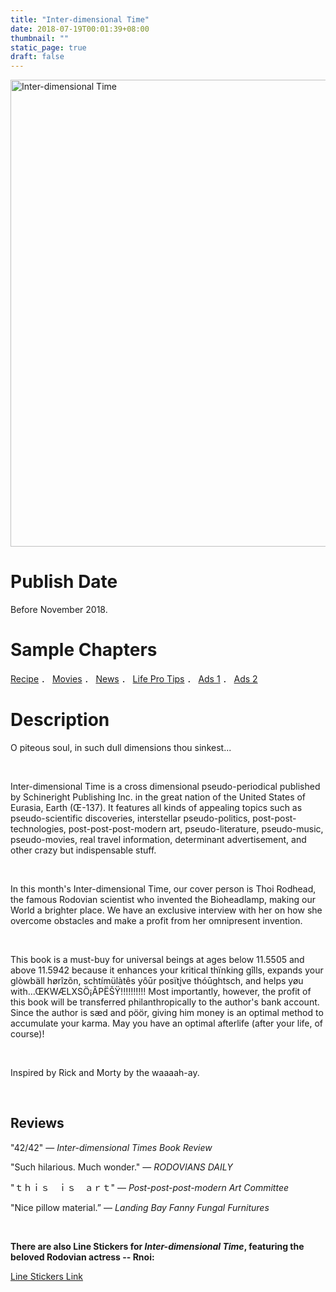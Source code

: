 ```yaml
---
title: "Inter-dimensional Time"
date: 2018-07-19T00:01:39+08:00
thumbnail: ""
static_page: true
draft: false
---
```

<img src="/inter-dimensional-time/cover.png" alt="Inter-dimensional Time" width="747px height=556px" />

# Publish Date
Before November 2018.

# Sample Chapters
[Recipe](https://drive.google.com/open?id=138sVuaC6AryQc1Fk-CLbMZNiDKPVEfHu) ． [Movies](https://drive.google.com/open?id=1x7h6R-o23wbqTpOZVfzDI-XqWgv8mfGb) ． [News](https://drive.google.com/open?id=1QduihcBtNx8FB3AA5lUpslc6X6ek2ZMq) ． [Life Pro Tips](https://drive.google.com/open?id=1yOigg9ik1FNcd5nsylZyWzPxzB8_EVkC) ． [Ads 1](https://drive.google.com/open?id=1_UuyLFgqLpBN60dXD9sB8NPYUEmLvXWQ) ． [Ads 2](https://drive.google.com/open?id=1uoVfG1lsIFnXzdk0x-hivI5XQYbbHCTU)

# Description

O piteous soul, in such dull dimensions thou sinkest...

<br />

Inter-dimensional Time is a cross dimensional pseudo-periodical published by Schineright Publishing Inc. in the great nation of the United States of Eurasia, Earth (Œ-137). It features all kinds of appealing topics such as pseudo-scientific discoveries, interstellar pseudo-politics, post-post-technologies, post-post-post-modern art, pseudo-literature, pseudo-music, pseudo-movies, real travel information, determinant advertisement, and other crazy but indispensable stuff.

<br />

In this month's Inter-dimensional Time, our cover person is Thoi Rodhead, the famous Rodovian scientist who invented the Bioheadlamp, making our World a brighter place. We have an exclusive interview with her on how she overcome obstacles and make a profit from her omnipresent invention.

<br />

This book is a must-buy for universal beings at ages below 11.5505 and above 11.5942 because it enhances your kritical thïnking gîlls, expands your glòwbäll hørîzõn, schtímülàtês yôūr posïtįve thóūghtsch, and helps yøu with...ŒKWÆLXSÖ¡ÂPËŠŸ!!!!!!!!!! Most importantly, however, the profit of this book will be transferred philanthropically to the author's bank account. Since the author is sæd and pöör, giving him money is an optimal method to accumulate your karma. May you have an optimal afterlife (after your life, of course)!

<br />

Inspired by Rick and Morty by the waaaah-ay.

<br />

## Reviews

"42/42" ― *Inter-dimensional Times Book Review*

"Such hilarious. Much wonder." ― *RODOVIANS DAILY*

"ｔｈｉｓ　ｉｓ　ａｒｔ" ― *Post-post-post-modern Art Committee*

"Nice pillow material.” ― *Landing Bay Fanny Fungal Furnitures*

<br />

**There are also Line Stickers for *Inter-dimensional Time*, featuring the beloved Rodovian actress -- Rnoi:**

[Line Stickers Link](https://store.line.me/stickershop/product/4293449)